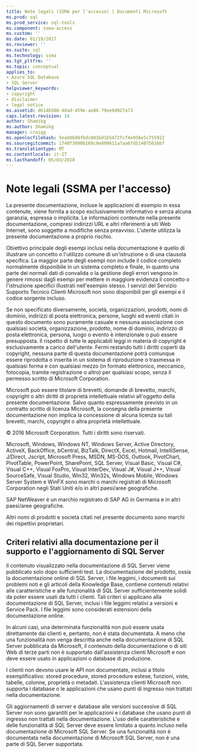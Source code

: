 ```yaml
---
title: Note legali (SSMA per l'accesso) | Documenti Microsoft
ms.prod: sql
ms.prod_service: sql-tools
ms.component: ssma-access
ms.custom: ''
ms.date: 01/19/2017
ms.reviewer: ''
ms.suite: sql
ms.technology: ssma
ms.tgt_pltfrm: ''
ms.topic: conceptual
applies_to:
- Azure SQL Database
- SQL Server
helpviewer_keywords:
- copyright
- disclaimer
- legal notice
ms.assetid: d614b508-48ad-459e-ae86-79ee9d027a73
caps.latest.revision: 14
author: Shamikg
ms.author: Shamikg
manager: craigg
ms.openlocfilehash: 5eab0688fbdc001bd1b5472fcf4e936e5c755922
ms.sourcegitcommit: 1740f3090b168c0e809611a7aa6fd514075616bf
ms.translationtype: MT
ms.contentlocale: it-IT
ms.lasthandoff: 05/03/2018
---
```

# <a name="legal-notice-ssma-for-access"></a>Note legali (SSMA per l'accesso)
La presente documentazione, incluse le applicazioni di esempio in essa contenute, viene fornita a scopo esclusivamente informativo e senza alcuna garanzia, espressa o implicita. Le informazioni contenute nella presente documentazione, compresi indirizzi URL e altri riferimenti a siti Web Internet, sono soggette a modifiche senza preavviso. L'utente utilizza la presente documentazione a proprio rischio.  
  
Obiettivo principale degli esempi inclusi nella documentazione è quello di illustrare un concetto o l'utilizzo comune di un'istruzione o di una clausola specifica. La maggior parte degli esempi non include il codice completo normalmente disponibile in un sistema completo e finale, in quanto una parte dei normali dati di convalida o la gestione degli errori vengono in genere rimossi dagli esempi per mettere in maggiore evidenza il concetto o l'istruzione specifici illustrati nell'esempio stesso. I servizi del Servizio Supporto Tecnico Clienti Microsoft non sono disponibili per gli esempi e il codice sorgente incluso.  
  
Se non specificato diversamente, società, organizzazioni, prodotti, nomi di dominio, indirizzi di posta elettronica, persone, luoghi ed eventi citati in questo documento sono puramente casuale e nessuna associazione con qualsiasi società, organizzazione, prodotto, nome di dominio, indirizzo di posta elettronica, persona, luogo o evento è intenzionale o può essere presupposta. Il rispetto di tutte le applicabili leggi in materia di copyright è esclusivamente a carico dell'utente. Fermi restando tutti i diritti coperti da copyright, nessuna parte di questa documentazione potrà comunque essere riprodotta o inserita in un sistema di riproduzione o trasmessa in qualsiasi forma e con qualsiasi mezzo (in formato elettronico, meccanico, fotocopia, tramite registrazione o altro) per qualsiasi scopo, senza il permesso scritto di Microsoft Corporation.  
  
Microsoft può essere titolare di brevetti, domande di brevetto, marchi, copyright o altri diritti di proprietà intellettuale relativi all'oggetto della presente documentazione. Salvo quanto espressamente previsto in un contratto scritto di licenza Microsoft, la consegna della presente documentazione non implica la concessione di alcuna licenza su tali brevetti, marchi, copyright o altra proprietà intellettuale.  
  
© 2016 Microsoft Corporation. Tutti i diritti sono riservati.  
  
Microsoft, Windows, Windows NT, Windows Server, Active Directory, ActiveX, BackOffice, bCentral, BizTalk, DirectX, Excel, Hotmail, IntelliSense, J/Direct, Jscript, Microsoft Press, MSDN, MS-DOS, Outlook, PivotChart, PivotTable, PowerPoint, SharePoint, SQL Server, Visual Basic, Visual C#, Visual C++, Visual FoxPro, Visual InterDev, Visual J#, Visual J++, Visual SourceSafe, Visual Studio, Win32, Win32s, Windows Mobile, Windows Server System e WinFX sono marchi o marchi registrati di Microsoft Corporation negli Stati Uniti e/o in altri paesi/aree geografiche.  
  
SAP NetWeaver è un marchio registrato di SAP AG in Germania e in altri paesi/aree geografiche.  
  
Altri nomi di prodotti e società citati nel presente documento sono marchi dei rispettivi proprietari.  
  
## <a name="documentation-policy-for-sql-server-support-and-upgrade"></a>Criteri relativi alla documentazione per il supporto e l'aggiornamento di SQL Server  
Il contenuto visualizzato nella documentazione di SQL Server viene pubblicato solo dopo sufficienti test. La documentazione del prodotto, ossia la documentazione online di SQL Server, i file leggimi, i documenti sui problemi noti e gli articoli della Knowledge Base, contiene contenuti relativi alle caratteristiche e alle funzionalità di SQL Server sufficientemente solidi da poter essere usati da tutti i clienti. Tali criteri si applicano alla documentazione di SQL Server, inclusi i file leggimi relativi a versioni e Service Pack. I file leggimi sono considerati estensioni della documentazione online.  
  
In alcuni casi, una determinata funzionalità non può essere usata direttamente dai clienti e, pertanto, non è stata documentata. A meno che una funzionalità non venga descritta anche nella documentazione di SQL Server pubblicata da Microsoft, il contenuto della documentazione o di siti Web di terze parti non è supportato dall'assistenza clienti Microsoft e non deve essere usato in applicazioni o database di produzione.  
  
I clienti non devono usare le API non documentate, inclusi a titolo esemplificativo: stored procedure, stored procedure estese, funzioni, viste, tabelle, colonne, proprietà o metadati. L'assistenza clienti Microsoft non supporta i database o le applicazioni che usano punti di ingresso non trattati nella documentazione.  
  
Gli aggiornamenti di server e database alle versioni successive di SQL Server non sono garantiti per le applicazioni e i database che usano punti di ingresso non trattati nella documentazione. L'uso delle caratteristiche e delle funzionalità di SQL Server deve essere limitato a quanto incluso nella documentazione di Microsoft SQL Server. Se una funzionalità non è documentata nella documentazione di Microsoft SQL Server, non è una parte di SQL Server supportata.  
  
